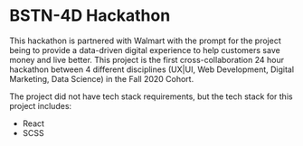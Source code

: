 # BSTN-4D Hackathon #

This hackathon is partnered with Walmart with the prompt for the project being to provide a data-driven digital experience to help customers save money and live better. This project is the first cross-collaboration 24 hour hackathon between 4 different disciplines (UX|UI, Web Development, Digital Marketing, Data Science) in the Fall 2020 Cohort.  

The project did not have tech stack requirements, but the tech stack for this project includes:

- React
- SCSS

